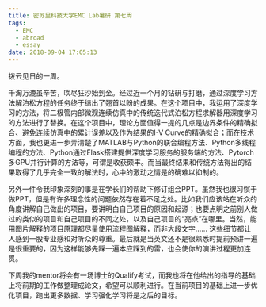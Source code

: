 ```yaml
---
title: 密苏里科技大学EMC Lab暑研 第七周
tags:
  - EMC
  - abroad
  - essay
date: 2018-09-04 17:05:13
---
```



拨云见日的一周。

 千淘万漉虽辛苦，吹尽狂沙始到金。经过近一个月的钻研与打磨，通过深度学习方法解泊松方程的任务终于结出了翘首以盼的成果。在这个项目中，我运用了深度学习的方法，将二极管内部微观连续仿真中的传统迭代式泊松方程求解器用深度学习的方法进行了替换。在这个项目中，理论方面值得一提的几点是边界条件的精确拟合、避免连续仿真中的累计误差以及作为结果的I-V Curve的精确拟合；而在技术方面，我也更进一步弄清楚了MATLAB与Python的联合编程方法、Python多线程编程的方法、Python通过Flask搭建提供深度学习服务的服务端的方法、Pytorch多GPU并行计算的方法等，可谓是收获颇丰。而当最终结果和传统方法得出的结果取得了几乎完全一致的解法时，心中的激动之情是的确难以抑制的。

<!-- more -->

 另外一件令我印象深刻的事是在学长们的帮助下修订组会PPT。虽然我也很习惯于做PPT，但是有许多理念性的问题依然存在着不足之处。比如我们应该站在听众的角度讲解自己做出的项目，要讲明白自己项目的原因和起源；也要点明之前别人做过的类似的项目和自己项目的不同之处，以及自己项目的“亮点”在哪里。当然，能用图片解释的项目原理都尽量使用流程图解释，而非大段文字…… 这些细节都让人感到一股专业感和对听众的尊重。最后就是当英文还不是很熟悉时提前预讲一遍是很重要的，因为这样能够先踩一遍本应踩到的雷，也会使你的演讲过程更加连贯。

 下周我的mentor将会有一场博士的Qualify考试，而我也将在他给出的指导的基础上将前期的工作做整理成论文，希望可以顺利进行。在当前项目的基础上进一步优化项目，跑出更多数据、学习强化学习将是之后的目标。